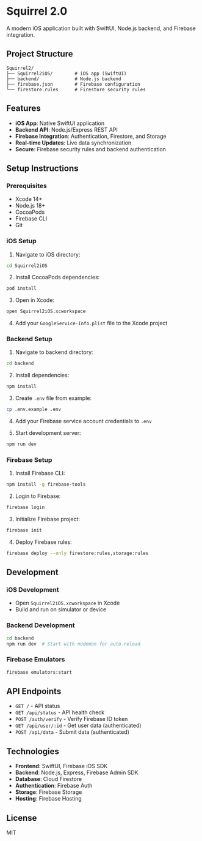 # Squirrel 2.0

A modern iOS application built with SwiftUI, Node.js backend, and Firebase integration.

## Project Structure

```
Squirrel2/
├── Squirrel2iOS/        # iOS app (SwiftUI)
├── backend/             # Node.js backend
├── firebase.json        # Firebase configuration
└── firestore.rules      # Firestore security rules
```

## Features

- **iOS App**: Native SwiftUI application
- **Backend API**: Node.js/Express REST API
- **Firebase Integration**: Authentication, Firestore, and Storage
- **Real-time Updates**: Live data synchronization
- **Secure**: Firebase security rules and backend authentication

## Setup Instructions

### Prerequisites

- Xcode 14+ 
- Node.js 18+
- CocoaPods
- Firebase CLI
- Git

### iOS Setup

1. Navigate to iOS directory:
```bash
cd Squirrel2iOS
```

2. Install CocoaPods dependencies:
```bash
pod install
```

3. Open in Xcode:
```bash
open Squirrel2iOS.xcworkspace
```

4. Add your `GoogleService-Info.plist` file to the Xcode project

### Backend Setup

1. Navigate to backend directory:
```bash
cd backend
```

2. Install dependencies:
```bash
npm install
```

3. Create `.env` file from example:
```bash
cp .env.example .env
```

4. Add your Firebase service account credentials to `.env`

5. Start development server:
```bash
npm run dev
```

### Firebase Setup

1. Install Firebase CLI:
```bash
npm install -g firebase-tools
```

2. Login to Firebase:
```bash
firebase login
```

3. Initialize Firebase project:
```bash
firebase init
```

4. Deploy Firebase rules:
```bash
firebase deploy --only firestore:rules,storage:rules
```

## Development

### iOS Development
- Open `Squirrel2iOS.xcworkspace` in Xcode
- Build and run on simulator or device

### Backend Development
```bash
cd backend
npm run dev  # Start with nodemon for auto-reload
```

### Firebase Emulators
```bash
firebase emulators:start
```

## API Endpoints

- `GET /` - API status
- `GET /api/status` - API health check
- `POST /auth/verify` - Verify Firebase ID token
- `GET /api/user/:id` - Get user data (authenticated)
- `POST /api/data` - Submit data (authenticated)

## Technologies

- **Frontend**: SwiftUI, Firebase iOS SDK
- **Backend**: Node.js, Express, Firebase Admin SDK
- **Database**: Cloud Firestore
- **Authentication**: Firebase Auth
- **Storage**: Firebase Storage
- **Hosting**: Firebase Hosting

## License

MIT